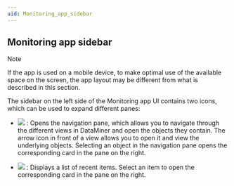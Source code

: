 ```yaml
---
uid: Monitoring_app_sidebar
---
```


## Monitoring app sidebar

> [!NOTE]
> If the app is used on a mobile device, to make optimal use of the available space on the screen, the app layout may be different from what is described in this section.

The sidebar on the left side of the Monitoring app UI contains two icons, which can be used to expand different panes:

- ![](~/user-guide/images/GettingStarted00026.jpg) : Opens the navigation pane, which allows you to navigate through the different views in DataMiner and open the objects they contain. The arrow icon in front of a view allows you to open it and view the underlying objects. Selecting an object in the navigation pane opens the corresponding card in the pane on the right.

- ![](~/user-guide/images/MonitoringX_recent.png) : Displays a list of recent items. Select an item to open the corresponding card in the pane on the right.
